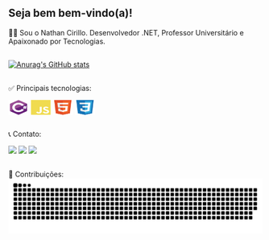 ## Seja bem bem-vindo(a)! 
👨‍💻 Sou o Nathan Cirillo. Desenvolvedor .NET, Professor Universitário e Apaixonado por Tecnologias. 

##
[![Anurag's GitHub stats](https://github-readme-stats.vercel.app/api?username=nathancirillo&show_icons=true&theme=radical)](https://github.com/nathancirillo/github-readme-stats) 
## 

✅ Principais tecnologias: 
<div style="display: inline_block">
  <img align="center" alt="Cirillo-Csharp" height="30" width="40" src="https://raw.githubusercontent.com/devicons/devicon/master/icons/csharp/csharp-original.svg">
  <img align="center" alt="Cirillo-Js" height="30" width="40" src="https://raw.githubusercontent.com/devicons/devicon/master/icons/javascript/javascript-plain.svg">
  <img align="center" alt="Cirillo-HTML" height="30" width="40" src="https://raw.githubusercontent.com/devicons/devicon/master/icons/html5/html5-original.svg">
  <img align="center" alt="Cirillo-CSS" height="30" width="40" src="https://raw.githubusercontent.com/devicons/devicon/master/icons/css3/css3-original.svg">
</div> 
  
##

📞 Contato: 
<div> 
  <a href="https://www.instagram.com/cirillonathan/" target="_blank"><img src="https://img.shields.io/badge/-Instagram-%23E4405F?style=for-the-badge&logo=instagram&  logoColor=white" target="_blank"></a>
  <a href = "mailto:cirillo.nathan@gmail.com"><img src="https://img.shields.io/badge/-Gmail-%23333?style=for-the-badge&logo=gmail&logoColor=white" target="_blank"></a>
  <a href="https://www.linkedin.com/in/nathancirillo" target="_blank"><img src="https://img.shields.io/badge/-LinkedIn-%230077B5?style=for-the-badge&logo=linkedin&logoColor=white" target="_blank"></a> 

##
  
:rocket: Contribuições:  
![Snake animation](https://github.com/nathancirillo/nathancirillo/blob/output/github-contribution-grid-snake.svg)
  
  
</div>
